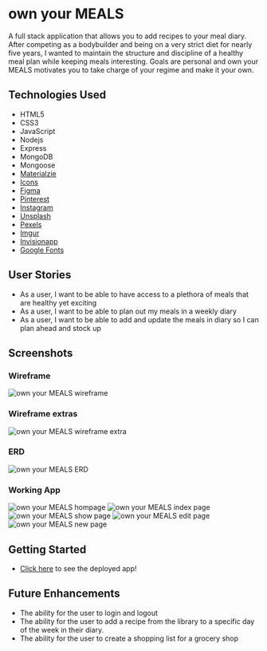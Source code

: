 # own your MEALS

A full stack application that allows you to add recipes to your meal diary. After competing as a bodybuilder and being on a very strict diet for nearly five years, I wanted to maintain the structure and discipline of a healthy meal plan while keeping meals interesting. Goals are personal and own your MEALS motivates you to take charge of your regime and make it your own.

## Technologies Used

* HTML5
* CSS3
* JavaScript
* Nodejs
* Express
* MongoDB
* Mongoose
* [Materialzie](https://materializecss.com/)
* [Icons](https://fontawesome.com/icons?d=gallery&p=2)
* [Figma](https://www.figma.com/files/user/979381893432674988?fuid=979381893432674988)
* [Pinterest](https://www.pinterest.com/)
* [Instagram](https://www.instagram.com/weglow/)
* [Unsplash](https://unsplash.com/)
* [Pexels](https://www.pexels.com/)
* [Imgur](https://imgur.com/)
* [Invisionapp](https://www.invisionapp.com/inside-design/design-resources/do/)
* [Google Fonts](https://fonts.google.com/)

## User Stories
* As a user, I want to be able to have access to a plethora of meals that are healthy yet exciting
* As a user, I want to be able to plan out my meals in a weekly diary
* As a user, I want to be able to add and update the meals in diary so I can plan ahead and stock up 

## Screenshots
### Wireframe
![own your MEALS wireframe](imgs/own-your-meals-wireframe.png)
### Wireframe extras
![own your MEALS wireframe extra](imgs/own-your-meals-wireframe-extra.png)
### ERD
![own your MEALS ERD](imgs/own-your-meals-erd.png)

### Working App 
![own your MEALS hompage](imgs/own-your-meals-home.png)
![own your MEALS index page](imgs/own-your-meals-index.jpg)
![own your MEALS show page](imgs/own-your-meals-show.png)
![own your MEALS edit page](imgs/own-your-meals-edit.png)
![own your MEALS new page](imgs/own-your-meals-new.png)

## Getting Started

* [Click here](https://own-your-meals.herokuapp.com/) to see the deployed app!

## Future Enhancements
* The ability for the user to login and logout
* The ability for the user to add a recipe from the library to a specific day of the week in their diary.
* The ability for the user to create a shopping list for a grocery shop